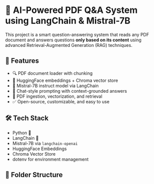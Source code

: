 # 🧠 AI-Powered PDF Q&A System using LangChain & Mistral-7B

This project is a smart question-answering system that reads any PDF document and answers questions **only based on its content** using advanced Retrieval-Augmented Generation (RAG) techniques.

## 🚀 Features

- 🔍 PDF document loader with chunking
- 🧠 HuggingFace embeddings + Chroma vector store
- 💬 Mistral-7B instruct model via LangChain
- 🤖 Chat-style prompting with context-grounded answers
- 🧾 PDF ingestion, vectorization, and retrieval
- ✅ Open-source, customizable, and easy to use

## 🛠️ Tech Stack

- Python 🐍
- LangChain 🦜
- Mistral-7B via `langchain-openai`
- HuggingFace Embeddings
- Chroma Vector Store
- dotenv for environment management

## 📂 Folder Structure

